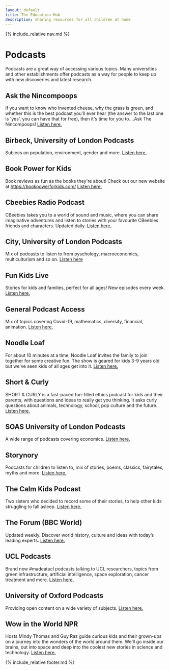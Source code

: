 ```yaml
---
layout: default
title: The Education Hub
description: sharing resources for all children at home
---
```


{% include_relative nav.md %}

# Podcasts
Podcasts are a great way of accessing various topics. Many universities and other establishments offer podcasts as a way for people to keep up with new discoveries and latest research.

## Ask the Nincompoops
If you want to know who invented cheese, why the grass is green, and whether this is the best podcast you'll ever hear (the answer to the last one is 'yes', you can have that for free), then it's time for you to....Ask The Nincompoops! [Listen here.](https://play.acast.com/s/nincompoops?fbclid=IwAR0tGPUVNbmAvcvr3k4Mz62pHBkh6DFvjV8SqgFU7lRV2rxGVGz3glc9I-I)

## Birbeck, University of London Podcasts
Subjecs on population, environment, gender and more. [Listen here.](http://www.bbk.ac.uk/bisr/podcasts/podcasts/)

## Book Power for Kids 
Book reviews as fun as the books they're about!
Check out our new website at https://bookpowerforkids.com/ [Listen here.](https://podcasts.apple.com/us/podcast/book-power-for-kids/id1141688159?fbclid=IwAR0vJSW7Q2j9rNWlt1Bjcb8AbqZhVnHpKdDbtYlEgxL1m3Q0xbZGFvfQ6BI)

## Cbeebies Radio Podcast
CBeebies takes you to a world of sound and music, where you can share imaginative adventures and listen to stories with your favourite CBeebies friends and characters. Updated daily. [Listen here.](https://www.bbc.co.uk/programmes/p02pnn9d/episodes/downloads?fbclid=IwAR0Of_bsjOl5Ez7S4okT-3mvze8YEYFiEUXTtMYUKxPmzcyfLvIi0hvIGGc)

## City, University of London Podcasts
Mix of podcasts to listen to from pyschology, macroeconomics, multiculturism and so on. [Listen here](https://chartable.com/creators/city-university-of-london)

## Fun Kids Live
Stories for kids and families, perfect for all ages! New episodes every week. [Listen here.](https://www.funkidslive.com/podcast/story-quest-stories-for-kids/?fbclid=IwAR3DUMAtO82A0UiEiWjAem2LCqjrPJdMR0ynnBKnZXX7QnOPW6XceQuvcVE#)

## General Podcast Access
Mix of topics covering Covid-19, mathematics, diversity, financial, animation. [Listen here.](https://player.fm/podcasts/university-of-london)
 
## Noodle Loaf
For about 10 minutes at a time, Noodle Loaf invites the family to join together for some creative fun. 
The show is geared for kids 3-9 years old but we've seen kids of all ages get into it. [Listen here.](http://noodleloafshow.com/?fbclid=IwAR2zBTCe02Z8IcFukcssSliKkSP1b1U0-E4GKo9v483uD_AMklQ1vJ309s8)

## Short & Curly
SHORT & CURLY is a fast-paced fun-filled ethics podcast for kids and their parents, with questions and ideas to really get you thinking. It asks curly questions about animals, technology, school, pop culture and the future. [Listen here.](https://www.abc.net.au/radio/programs/shortandcurly/episodes/)

## SOAS University of London Podcasts
A wide range of podcasts covering economics. [Listen here.](https://www.soas.ac.uk/economics/podcasts/)

## Storynory
Podcasts for children to listen to, mix of stories, poems, classics, fairytales, myths and more. [Listen here.](https://www.storynory.com/?fbclid=IwAR32MY28upnZU_dOiK8NTyRWMrOuQyM4gn0g0JHNlCPFsJlQi-5yCFhmM5w)

## The Calm Kids Podcast
Two sisters who decided to record some of their stories, to help other kids struggling to fall asleep. [Listen here.](https://calmkidspodcast.podbean.com/?fbclid=IwAR3mUeAeDWACyiMJEUFT6OY08h9zMGvoquMg54ZUPACg71MQG5xtzyahMnQ)

## The Forum (BBC World)
Updated weekly. Discover world history, culture and ideas with today’s leading experts. [Listen here.](https://www.bbc.co.uk/programmes/p004kln9/episodes/downloads)

## UCL Podcasts
Brand new #madeatucl podcasts talking to UCL researchers, topics from green infrastructure, artificial intelligence, space exploration, cancer treatment and more. [Listen here.](https://www.ucl.ac.uk/made-at-ucl/podcasts)

## University of Oxford Podcasts
Providing open content on a wide variety of subjects. [Listen here.](http://podcasts.ox.ac.uk/series)

## Wow in the World NPR
Hosts Mindy Thomas and Guy Raz guide curious kids and their grown-ups on a journey into the wonders of the world around them. We'll go inside our brains, out into space and deep into the coolest new stories in science and technology. [Listen here.](https://www.npr.org/podcasts/510321/wow-in-the-world?t=1584204078047&fbclid=IwAR3-l_UUg6wHMjMUmEE5UDyqTaOV1Ln9brcZ20X4nrH4c99CjwqjAZa9LCs)


{% include_relative footer.md %}
